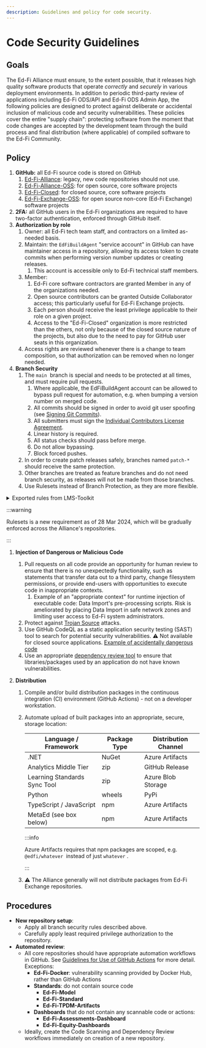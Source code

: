 ```yaml
---
description: Guidelines and policy for code security.
---
```


# Code Security Guidelines

## Goals

The Ed-Fi Alliance must ensure, to the extent possible, that it releases high
quality software products that operate _correctly_ and _securely_ in various
deployment environments. In addition to periodic third-party review of
applications including Ed-Fi ODS/API and Ed-Fi ODS Admin App, the following
policies are designed to protect against deliberate or accidental inclusion of
malicious code and security vulnerabilities. These policies cover the entire
"supply chain": protecting software from the moment that code changes are
accepted by the development team through the build process and final
distribution (where applicable) of compiled software to the Ed-Fi Community.

## Policy

1. **GitHub:** all Ed-Fi source code is stored on GitHub
   1. [Ed-Fi-Alliance](https://github.com/ed-fi-alliance): legacy, new code
      repositories should not use.
   2. [Ed-Fi-Alliance-OSS](https://github.com/Ed-Fi-Alliance-OSS): for open
      source, core software projects
   3. [Ed-Fi-Closed](https://github.com/Ed-Fi-Closed): for closed source, core
      software projects
   4. [Ed-Fi-Exchange-OSS](https://github.com/Ed-Fi-Exchange-OSS): for open
      source non-core (Ed-Fi Exchange) software projects
2. **2FA:** all GitHub users in the Ed-Fi organizations are required to have
   two-factor authentication, enforced through GitHub itself.
3. **Authorization by role**
   1. Owner: all Ed-Fi tech team staff, and contractors on a limited as-needed
      basis.
   2. Maintain: the `EdFiBuildAgent` "service account" in GitHub can have
      maintainer access in a repository, allowing its access token to create
      commits when performing version number updates or creating releases.
      1. This account is accessible only to Ed-Fi technical staff members.
   3. Member:
      1. Ed-Fi core software contractors are granted Member in any of the
         organizations needed.
      2. Open source contributors can be granted Outside Collaborator access;
         this particularly useful for Ed-Fi Exchange projects.
      3. Each person should receive the least privilege applicable to their role
         on a given project.
      4. Access to the "Ed-Fi-Closed" organization is more restricted than the
         others, not only because of the closed source nature of the projects,
         but also due to the need to pay for GitHub user seats in this
         organization.
   4. Access rights are reviewed whenever there is a change to team composition,
      so that authorization can be removed when no longer needed.
4. **Branch Security**
   1. The `main`  branch is special and needs to be protected at all times, and
      must require pull requests.
      1. Where applicable, the EdFiBuildAgent account can be allowed to bypass
         pull request for automation, e.g. when bumping a version number on
         merged code.
      2. All commits should be signed in order to avoid git user spoofing (see
         [Signing Git Commits](../source-code-control-policy/signing-git-commits.md)).
      3. All submitters must sign the
         [Individual Contributors License Agreement](https://gist.github.com/EdFiBuildAgent/d68fa602d07505c3682e8258b7dc6fbc).
      4. Linear history is required.
      5. All status checks should pass before merge.
      6. Do not allow bypassing.
      7. Block forced pushes.
   2. In order to create patch releases safely, branches named `patch-*` should
      receive the same protection.
   3. Other branches are treated as feature branches and do not need branch
      security, as releases will not be made from those branches.
   4. Use Rulesets instead of Branch Protection, as they are more flexible.

<details>
  <summary>Exported rules from LMS-Toolkit</summary>
```json
{
  "id": 580376,
  "name": "main",
  "target": "branch",
  "source_type": "Repository",
  "source": "Ed-Fi-Exchange-OSS/LMS-Toolkit",
  "enforcement": "active",
  "conditions": {
    "ref_name": {
      "exclude": [],
      "include": ["~DEFAULT_BRANCH", "refs/heads/patch-*"]
    }
  },
  "rules": [
    {
      "type": "deletion"
    },
    {
      "type": "non_fast_forward"
    },
    {
      "type": "creation"
    },
    {
      "type": "required_linear_history"
    },
    {
      "type": "required_signatures"
    },
    {
      "type": "pull_request",
      "parameters": {
        "required_approving_review_count": 1,
        "dismiss_stale_reviews_on_push": false,
        "require_code_owner_review": true,
        "require_last_push_approval": true,
        "required_review_thread_resolution": false
      }
    },
    {
      "type": "required_status_checks",
      "parameters": {
        "strict_required_status_checks_policy": false,
        "required_status_checks": [
          {
            "context": "license/cla"
          }
        ]
      }
    }
  ],
  "bypass_actors": []
}
```
</details>

:::warning

Rulesets is a new requirement as of 28 Mar 2024, which will be gradually
enforced across the Alliance's repositories.

:::

1. **Injection of Dangerous or Malicious Code**

   1. Pull requests on all code provide an opportunity for human review to
      ensure that there is no unexpectedly functionality, such as statements
      that transfer data out to a third party, change filesystem permissions, or
      provide end-users with opportunities to execute code in inappropriate
      contexts.
      1. Example of an "appropriate context" for runtime injection of executable
         code: Data Import's pre-processing scripts. Risk is ameliorated by
         placing Data Import in safe network zones and limiting user access to
         Ed-Fi system administrators.
   2. Protect against [Trojan Source](https://trojansource.codes/) attacks.
   3. Use GitHub CodeQL as a static application security testing (SAST) tool to
      search for potential security vulnerabilities. ⚠️ Not available for closed
      source applications.
      [Example of accidentally dangerous code](./codeql-example.md)
   4. Use an appropriate
      [dependency review tool](./dependency-security-automation) to ensure that
      libraries/packages used by an application do not have known
      vulnerabilities.

2. **Distribution**

   1. Compile and/or build distribution packages in the continuous integration
      (CI) environment (GitHub Actions) - not on a developer workstation.
   2. Automate upload of built packages into an appropriate, secure, storage
      location:

      | Language / Framework         | Package Type | Distribution Channel |
      | ---------------------------- | ------------ | -------------------- |
      | ​.NET                        | NuGet        | Azure Artifacts​     |
      | Analytics Middle Tier        | zip          | GitHub Release       |
      | Learning Standards Sync Tool | zip          | Azure Blob Storage   |
      | Python                       | wheels       | PyPi                 |
      | TypeScript / JavaScript      | npm          | Azure Artifacts      |
      | MetaEd (see box below)       | npm          | Azure Artifacts      |

      :::info

      Azure Artifacts requires that npm packages are scoped, e.g.
      `@edfi/whatever`  instead of just `whatever` .

      :::

   3. ⚠️ The Alliance generally will not distribute packages from Ed-Fi Exchange
      repositories.

## Procedures

* **New repository setup**:
  * Apply all branch security rules described above.
  * Carefully apply least required privilege authorization to the repository.
* **Automated review**:
  * All core repositories should have appropriate automation workflows in
    GitHub. See
    [Guidelines for Use of GitHub Actions](./guidelines-for-use-of-github-actions.md)
    for more detail. Exceptions:
    * **Ed-Fi-Docker**: vulnerability scanning provided by Docker Hub, rather
      than GitHub Actions
    * **Standards**: do not contain source code
      * **Ed-Fi-Model**
      * **Ed-Fi-Standard**
      * **Ed-Fi-TPDM-Artifacts**
    * **Dashboards** that do not contain any scannable code or actions:
      * **Ed-Fi-Assessments-Dashboard**
      * **Ed-Fi-Equity-Dashboards**
  * Ideally, create the Code Scanning and Dependency Review workflows
    immediately on creation of a new repository.
